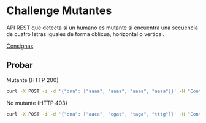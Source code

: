 # Challenge Mutantes

API REST que detecta si un humano es mutante si encuentra una secuencia de cuatro letras iguales de forma oblicua, horizontal o vertical. 

[Consignas](https://github.com/bshyn/challenge-mutantes/blob/master/Challenge_Mutantes_API_Rest.pdf)

## Probar
Mutante (HTTP 200)
```bash
curl -X POST -i -d '{"dna": ["aaaa", "aaaa", "aaaa", "aaaa"]}' -H "Content-Type: application/json" http://frupp.com.ar/mutant
```
No mutante (HTTP 403)
```bash
curl -X POST -i -d '{"dna": ["aaca", "cgat", "taga", "tttg"]}' -H "Content-Type: application/json" http://frupp.com.ar/mutant  
```
